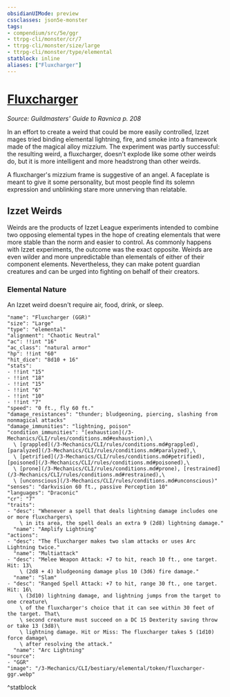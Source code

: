 ```yaml
---
obsidianUIMode: preview
cssclasses: json5e-monster
tags:
- compendium/src/5e/ggr
- ttrpg-cli/monster/cr/7
- ttrpg-cli/monster/size/large
- ttrpg-cli/monster/type/elemental
statblock: inline
aliases: ["Fluxcharger"]
---
```

# [Fluxcharger](3-Mechanics\CLI\bestiary\elemental/fluxcharger-ggr.md)
*Source: Guildmasters' Guide to Ravnica p. 208*  

In an effort to create a weird that could be more easily controlled, Izzet mages tried binding elemental lightning, fire, and smoke into a framework made of the magical alloy mizzium. The experiment was partly successful: the resulting weird, a fluxcharger, doesn't explode like some other weirds do, but it is more intelligent and more headstrong than other weirds.

A fluxcharger's mizzium frame is suggestive of an angel. A faceplate is meant to give it some personality, but most people find its solemn expression and unblinking stare more unnerving than relatable.

## Izzet Weirds

Weirds are the products of Izzet League experiments intended to combine two opposing elemental types in the hope of creating elementals that were more stable than the norm and easier to control. As commonly happens with Izzet experiments, the outcome was the exact opposite. Weirds are even wilder and more unpredictable than elementals of either of their component elements. Nevertheless, they can make potent guardian creatures and can be urged into fighting on behalf of their creators.

### Elemental Nature

An Izzet weird doesn't require air, food, drink, or sleep.

```statblock
"name": "Fluxcharger (GGR)"
"size": "Large"
"type": "elemental"
"alignment": "Chaotic Neutral"
"ac": !!int "16"
"ac_class": "natural armor"
"hp": !!int "60"
"hit_dice": "8d10 + 16"
"stats":
- !!int "15"
- !!int "18"
- !!int "15"
- !!int "6"
- !!int "10"
- !!int "7"
"speed": "0 ft., fly 60 ft."
"damage_resistances": "thunder; bludgeoning, piercing, slashing from nonmagical attacks"
"damage_immunities": "lightning, poison"
"condition_immunities": "[exhaustion](/3-Mechanics/CLI/rules/conditions.md#exhaustion),\
  \ [grappled](/3-Mechanics/CLI/rules/conditions.md#grappled), [paralyzed](/3-Mechanics/CLI/rules/conditions.md#paralyzed),\
  \ [petrified](/3-Mechanics/CLI/rules/conditions.md#petrified), [poisoned](/3-Mechanics/CLI/rules/conditions.md#poisoned),\
  \ [prone](/3-Mechanics/CLI/rules/conditions.md#prone), [restrained](/3-Mechanics/CLI/rules/conditions.md#restrained),\
  \ [unconscious](/3-Mechanics/CLI/rules/conditions.md#unconscious)"
"senses": "darkvision 60 ft., passive Perception 10"
"languages": "Draconic"
"cr": "7"
"traits":
- "desc": "Whenever a spell that deals lightning damage includes one or more fluxchargers\
    \ in its area, the spell deals an extra 9 (2d8) lightning damage."
  "name": "Amplify Lightning"
"actions":
- "desc": "The fluxcharger makes two slam attacks or uses Arc Lightning twice."
  "name": "Multiattack"
- "desc": "Melee Weapon Attack: +7 to hit, reach 10 ft., one target. Hit: 13\
    \ (2d8 + 4) bludgeoning damage plus 10 (3d6) fire damage."
  "name": "Slam"
- "desc": "Ranged Spell Attack: +7 to hit, range 30 ft., one target. Hit: 16\
    \ (3d10) lightning damage, and lightning jumps from the target to one creature\
    \ of the fluxcharger's choice that it can see within 30 feet of the target. That\
    \ second creature must succeed on a DC 15 Dexterity saving throw or take 13 (3d8)\
    \ lightning damage. Hit or Miss: The fluxcharger takes 5 (1d10) force damage\
    \ after resolving the attack."
  "name": "Arc Lightning"
"source":
- "GGR"
"image": "/3-Mechanics/CLI/bestiary/elemental/token/fluxcharger-ggr.webp"
```
^statblock